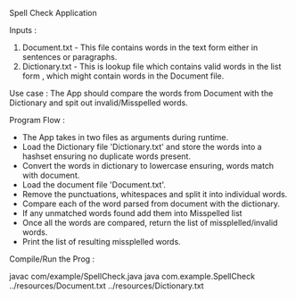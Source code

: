 Spell Check Application

Inputs : 

1. Document.txt - This file contains words in the text form either in sentences or paragraphs.
2. Dictionary.txt - This is lookup file which contains valid words in the list form , which might contain words in the Document file.

Use case : The App should compare the words from Document with the Dictionary and spit out invalid/Misspelled words.

Program Flow :

- The App takes in two files as arguments during runtime.
- Load the Dictionary file 'Dictionary.txt' and store the words into a hashset ensuring no duplicate words present.
- Convert the words in dictionary to lowercase ensuring, words match with document.
- Load the document file 'Document.txt'.
- Remove the punctuations, whitespaces and split it into individual words.
- Compare each of the word parsed from document with the dictionary.
- If any unmatched words found add them into Misspelled list
- Once all the words are compared, return the list of missplelled/invalid words.
- Print the list of resulting missplelled words.

Compile/Run the Prog :

javac com/example/SpellCheck.java 
java com.example.SpellCheck ../resources/Document.txt ../resources/Dictionary.txt
